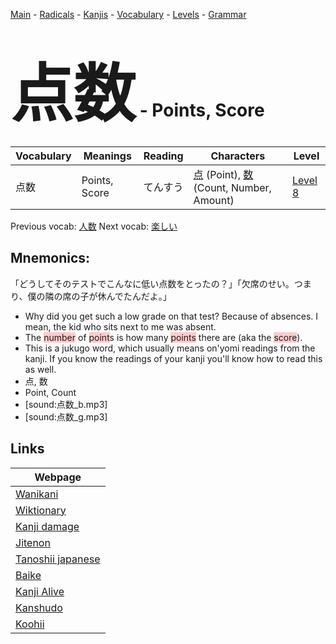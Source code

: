 <style> bigfont {font-size: 100px}</style>
[Main](../README.md) -
[Radicals](../radicals.md) -
[Kanjis](../kanjis.md) -
[Vocabulary](../vocabulary.md) -
[Levels](../levels.md) -
[Grammar](../grammar.md)
# <bigfont> 点数</bigfont> - Points, Score 

| Vocabulary | Meanings | Reading | Characters | Level |
| --- | --- | --- | --- | --- |
| 点数 | Points, Score | てんすう |  [点](../kanjis/点.md) (Point), [数](../kanjis/数.md) (Count, Number, Amount) | [Level 8](../levels/wk_level8.md) |

Previous vocab: [人数](人数.md) Next vocab: [楽しい](楽しい.md) 

## Mnemonics:
「どうしてそのテストでこんなに低い点数をとったの？」「欠席のせい。つまり、僕の隣の席の子が休んでたんだよ。」
* Why did you get such a low grade on that test? Because of absences. I mean, the kid who sits next to me was absent.
* The <span style="background-color:#ffcccb"> number</span> of <span style="background-color:#ffcccb"> point</span>s is how many <span style="background-color:#ffcccb"> points</span> there are (aka the <span style="background-color:#ffcccb"> score</span>).
* This is a jukugo word, which usually means on'yomi readings from the kanji. If you know the readings of your kanji you'll know how to read this as well.
* 点, 数
* Point, Count
* [sound:点数_b.mp3]
* [sound:点数_g.mp3]


## Links 

| Webpage |
| --- |
| [Wanikani          ](https://www.wanikani.com/kanji/点数) |
| [Wiktionary        ](https://en.wiktionary.org/wiki/点数) |
| [Kanji damage      ](http://www.kanjidamage.com/kanji/search?utf8=✓&q=点数) |
| [Jitenon           ](https://jitenon.com/kanji/点数) |
| [Tanoshii japanese ](https://www.tanoshiijapanese.com/dictionary/kanji.cfm?k=点数) |
| [Baike             ](https://baike.baidu.com/item/点数) |
| [Kanji Alive       ](https://app.kanjialive.com/点数) |
| [Kanshudo          ](https://www.kanshudo.com/searchmn?q=点数) |
| [Koohii            ](https://kanji.koohii.com/study/kanji/点数) |

